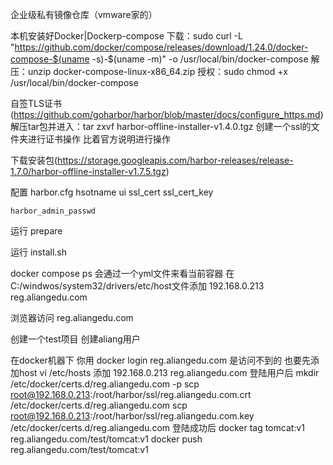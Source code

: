 企业级私有镜像仓库（vmware家的）

本机安装好Docker|Dockerp-compose
    下载：sudo curl -L "https://github.com/docker/compose/releases/download/1.24.0/docker-compose-$(uname -s)-$(uname -m)" -o /usr/local/bin/docker-compose
    解压：unzip docker-compose-linux-x86_64.zip
    授权：sudo chmod +x /usr/local/bin/docker-compose

自签TLS证书(https://github.com/goharbor/harbor/blob/master/docs/configure_https.md)
    解压tar包并进入：tar zxvf harbor-offline-installer-v1.4.0.tgz
    创建一个ssl的文件夹进行证书操作
    比着官方说明进行操作

下载安装包(https://storage.googleapis.com/harbor-releases/release-1.7.0/harbor-offline-installer-v1.7.5.tgz)

配置 harbor.cfg
    hsotname
    ui
    ssl_cert
    ssl_cert_key

    harbor_admin_passwd

运行 prepare

运行 install.sh

docker compose ps 会通过一个yml文件来看当前容器
    在C:/windwos/system32/drivers/etc/host文件添加
    192.168.0.213 reg.aliangedu.com

浏览器访问 reg.aliangedu.com


创建一个test项目
创建aliang用户


在docker机器下
你用 docker login reg.aliangedu.com 是访问不到的
也要先添加host
vi /etc/hosts 添加
    192.168.0.213 reg.aliangedu.com
登陆用户后
    mkdir /etc/docker/certs.d/reg.aliangedu.com -p
    scp root@192.168.0.213:/root/harbor/ssl/reg.aliangedu.com.crt /etc/docker/certs.d/reg.aliangedu.com
    scp root@192.168.0.213:/root/harbor/ssl/reg.aliangedu.com.key /etc/docker/certs.d/reg.aliangedu.com
登陆成功后
    docker tag tomcat:v1 reg.aliangedu.com/test/tomcat:v1
    docker push reg.aliangedu.com/test/tomcat:v1
